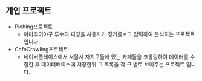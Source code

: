 ## 개인 프로젝트
* Piching프로젝트
  * 아마추어야구 투수의 피칭을 사용자가 경기를보고 입력하여 분석하는 프로젝트입니다.
* CafeCrawling프로젝트
  * 네이버플레이스에서 서울시 자치구들에 있는 카페들을 크롤링하여 데이터를 수집한 후 데이터베이스에 저장한뒤 그 목록을 각 구 별로 보여주는 프로젝트 입니다.
